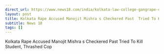 ```yaml
---
direct_url: https://www.news18.com/india/kolkata-law-college-gangrape-case-accused-manojit-mishra-attempt-to-murder-police-officer-thrash-arrest-9411996.html
layout: post
title: Kolkata Rape Accused Manojit Mishra s Checkered Past  Tried To Kill Student, Thrashed Cop
subtitle: News 18
tags: []
---
```


Kolkata Rape Accused Manojit Mishra s Checkered Past  Tried To Kill Student, Thrashed Cop
